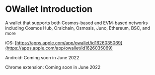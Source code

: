 # OWallet Introduction

A wallet that supports both Cosmos-based and EVM-based networks including Cosmos Hub, Oraichain, Osmosis, Juno, Ethereum, BSC, and more

iOS: [https://apps.apple.com/app/owallet/id1626035069](https://apps.apple.com/app/owallet/id1626035069)

Android: Coming soon in June 2022

Chrome extension: Coming soon in June 2022
